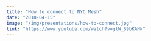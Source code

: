 ```yaml
---
title: "How to connect to NYC Mesh"
date: "2018-04-15"
image: "/img/presentations/how-to-connect.jpg"
link: "https://www.youtube.com/watch?v=glW_S9bKAHk"
---
```

